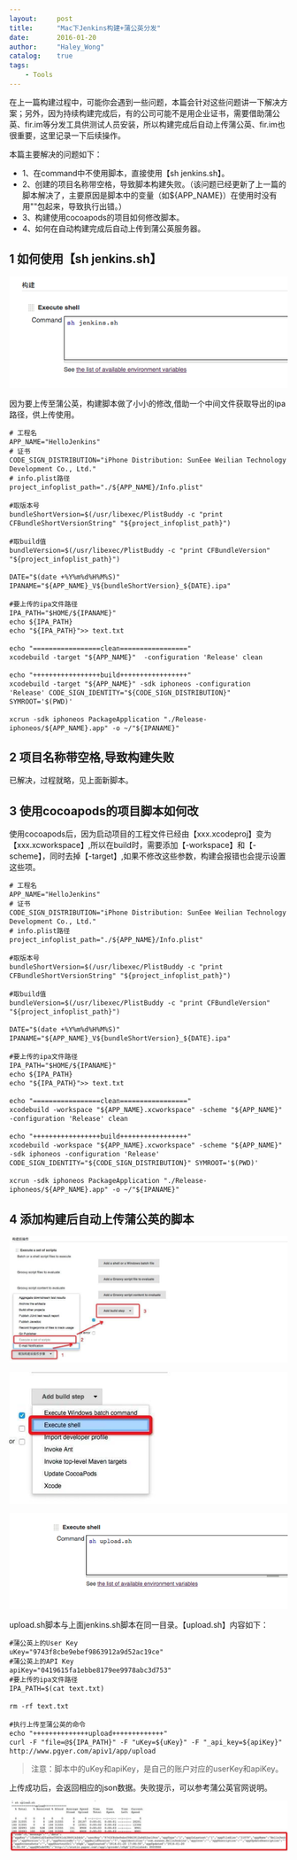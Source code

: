 ```yaml
---
layout:     post
title:      "Mac下Jenkins构建+蒲公英分发"
date:       2016-01-20
author:     "Haley_Wong"
catalog:    true
tags:
    - Tools
---
```


在上一篇构建过程中，可能你会遇到一些问题，本篇会针对这些问题讲一下解决方案；另外，因为持续构建完成后，有的公司可能不是用企业证书，需要借助蒲公英、fir.im等分发工具供测试人员安装，所以构建完成后自动上传蒲公英、fir.im也很重要，这里记录一下后续操作。

本篇主要解决的问题如下：
* 1、在command中不使用脚本，直接使用【sh jenkins.sh】。
* 2、创建的项目名称带空格，导致脚本构建失败。（该问题已经更新了上一篇的脚本解决了，主要原因是脚本中的变量（如${APP_NAME}）在使用时没有用""包起来，导致执行出错。）
* 3、构建使用cocoapods的项目如何修改脚本。
* 4、如何在自动构建完成后自动上传到蒲公英服务器。

## 1 如何使用【sh jenkins.sh】

![执行脚本.png](/img/blogs/jenkins-pgyer/img_01.jpg)

因为要上传至蒲公英，构建脚本做了小小的修改,借助一个中间文件获取导出的ipa路径，供上传使用。

```
# 工程名
APP_NAME="HelloJenkins"
# 证书
CODE_SIGN_DISTRIBUTION="iPhone Distribution: SunEee Weilian Technology Development Co., Ltd."
# info.plist路径
project_infoplist_path="./${APP_NAME}/Info.plist"

#取版本号
bundleShortVersion=$(/usr/libexec/PlistBuddy -c "print CFBundleShortVersionString" "${project_infoplist_path}")

#取build值
bundleVersion=$(/usr/libexec/PlistBuddy -c "print CFBundleVersion" "${project_infoplist_path}")

DATE="$(date +%Y%m%d%H%M%S)"
IPANAME="${APP_NAME}_V${bundleShortVersion}_${DATE}.ipa"

#要上传的ipa文件路径
IPA_PATH="$HOME/${IPANAME}"
echo ${IPA_PATH}
echo "${IPA_PATH}">> text.txt

echo "=================clean================="
xcodebuild -target "${APP_NAME}"  -configuration 'Release' clean

echo "+++++++++++++++++build+++++++++++++++++"
xcodebuild -target "${APP_NAME}" -sdk iphoneos -configuration 'Release' CODE_SIGN_IDENTITY="${CODE_SIGN_DISTRIBUTION}" SYMROOT='$(PWD)'

xcrun -sdk iphoneos PackageApplication "./Release-iphoneos/${APP_NAME}.app" -o ~/"${IPANAME}"
```

## 2 项目名称带空格,导致构建失败

已解决，过程就略，见上面新脚本。

## 3 使用cocoapods的项目脚本如何改
使用cocoapods后，因为启动项目的工程文件已经由【xxx.xcodeproj】变为【xxx.xcworkspace】,所以在build时，需要添加【-workspace】和【-scheme】，同时去掉【-target】,如果不修改这些参数，构建会报错也会提示设置这些项。

```
# 工程名
APP_NAME="HelloJenkins"
# 证书
CODE_SIGN_DISTRIBUTION="iPhone Distribution: SunEee Weilian Technology Development Co., Ltd."
# info.plist路径
project_infoplist_path="./${APP_NAME}/Info.plist"

#取版本号
bundleShortVersion=$(/usr/libexec/PlistBuddy -c "print CFBundleShortVersionString" "${project_infoplist_path}")

#取build值
bundleVersion=$(/usr/libexec/PlistBuddy -c "print CFBundleVersion" "${project_infoplist_path}")

DATE="$(date +%Y%m%d%H%M%S)"
IPANAME="${APP_NAME}_V${bundleShortVersion}_${DATE}.ipa"

#要上传的ipa文件路径
IPA_PATH="$HOME/${IPANAME}"
echo ${IPA_PATH}
echo "${IPA_PATH}">> text.txt

echo "=================clean================="
xcodebuild -workspace "${APP_NAME}.xcworkspace" -scheme "${APP_NAME}"  -configuration 'Release' clean

echo "+++++++++++++++++build+++++++++++++++++"
xcodebuild -workspace "${APP_NAME}.xcworkspace" -scheme "${APP_NAME}" -sdk iphoneos -configuration 'Release' CODE_SIGN_IDENTITY="${CODE_SIGN_DISTRIBUTION}" SYMROOT='$(PWD)'

xcrun -sdk iphoneos PackageApplication "./Release-iphoneos/${APP_NAME}.app" -o ~/"${IPANAME}"
```

## 4 添加构建后自动上传蒲公英的脚本

![构建后设置.png](/img/blogs/jenkins-pgyer/img_02.jpg)

![构建后设置脚本.png](/img/blogs/jenkins-pgyer/img_03.jpg)

![构建后待执行的脚本.png](/img/blogs/jenkins-pgyer/img_04.png)

upload.sh脚本与上面jenkins.sh脚本在同一目录。【upload.sh】内容如下：

```
#蒲公英上的User Key
uKey="9743f8cbe9ebef9863912a9d52ac19ce"
#蒲公英上的API Key
apiKey="0419615fa1ebbe8179ee9978abc3d753"
#要上传的ipa文件路径
IPA_PATH=$(cat text.txt)

rm -rf text.txt

#执行上传至蒲公英的命令
echo "++++++++++++++upload+++++++++++++"
curl -F "file=@${IPA_PATH}" -F "uKey=${uKey}" -F "_api_key=${apiKey}" http://www.pgyer.com/apiv1/app/upload
```
>注意：脚本中的uKey和apiKey，是自己的账户对应的userKey和apiKey。

上传成功后，会返回相应的json数据。失败提示，可以参考蒲公英官网说明。

![上传成功返回的json.png](/img/blogs/jenkins-pgyer/img_05.jpg)


